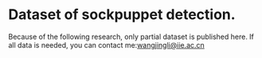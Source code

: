 # Dataset of sockpuppet detection.
Because of the following research, only partial dataset is published here. 
If all data is needed, you can contact me:wangjingli@iie.ac.cn
